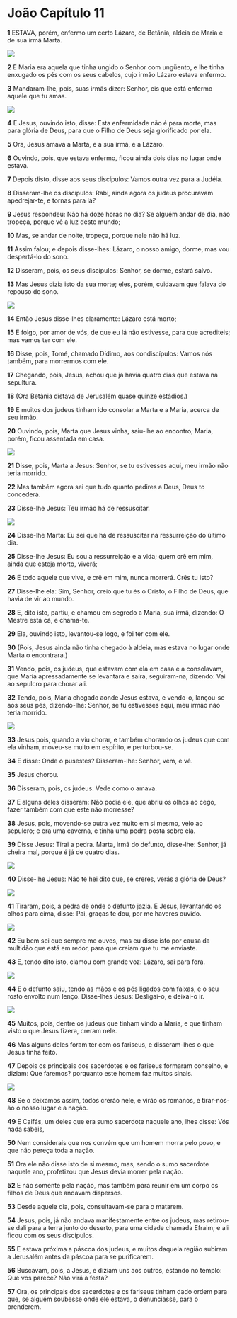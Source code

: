 # João Capítulo 11

**1** 	ESTAVA, porém, enfermo um certo Lázaro, de Betânia, aldeia de Maria e de sua irmã Marta.

![](../Images/SweetPublishing/43-11-1.jpg) 

**2** 	E Maria era aquela que tinha ungido o Senhor com ungüento, e lhe tinha enxugado os pés com os seus cabelos, cujo irmão Lázaro estava enfermo.

**3** 	Mandaram-lhe, pois, suas irmãs dizer: Senhor, eis que está enfermo aquele que tu amas.

![](../Images/SweetPublishing/43-11-2.jpg) 

**4** 	E Jesus, ouvindo isto, disse: Esta enfermidade não é para morte, mas para glória de Deus, para que o Filho de Deus seja glorificado por ela.

**5** 	Ora, Jesus amava a Marta, e a sua irmã, e a Lázaro.

**6** 	Ouvindo, pois, que estava enfermo, ficou ainda dois dias no lugar onde estava.

**7** 	Depois disto, disse aos seus discípulos: Vamos outra vez para a Judéia.

**8** 	Disseram-lhe os discípulos: Rabi, ainda agora os judeus procuravam apedrejar-te, e tornas para lá?

**9** 	Jesus respondeu: Não há doze horas no dia? Se alguém andar de dia, não tropeça, porque vê a luz deste mundo;

**10** 	Mas, se andar de noite, tropeça, porque nele não há luz.

**11** 	Assim falou; e depois disse-lhes: Lázaro, o nosso amigo, dorme, mas vou despertá-lo do sono.

**12** 	Disseram, pois, os seus discípulos: Senhor, se dorme, estará salvo.

**13** 	Mas Jesus dizia isto da sua morte; eles, porém, cuidavam que falava do repouso do sono.

![](../Images/SweetPublishing/43-11-3.jpg) 

**14** 	Então Jesus disse-lhes claramente: Lázaro está morto;

**15** 	E folgo, por amor de vós, de que eu lá não estivesse, para que acrediteis; mas vamos ter com ele.

**16** 	Disse, pois, Tomé, chamado Dídimo, aos condiscípulos: Vamos nós também, para morrermos com ele.

**17** 	Chegando, pois, Jesus, achou que já havia quatro dias que estava na sepultura.

**18** 	(Ora Betânia distava de Jerusalém quase quinze estádios.)

**19** 	E muitos dos judeus tinham ido consolar a Marta e a Maria, acerca de seu irmão.

**20** 	Ouvindo, pois, Marta que Jesus vinha, saiu-lhe ao encontro; Maria, porém, ficou assentada em casa.

![](../Images/SweetPublishing/43-11-4.jpg) 

**21** 	Disse, pois, Marta a Jesus: Senhor, se tu estivesses aqui, meu irmão não teria morrido.

**22** 	Mas também agora sei que tudo quanto pedires a Deus, Deus to concederá.

**23** 	Disse-lhe Jesus: Teu irmão há de ressuscitar.

![](../Images/SweetPublishing/43-11-5.jpg) 

**24** 	Disse-lhe Marta: Eu sei que há de ressuscitar na ressurreição do último dia.

**25** 	Disse-lhe Jesus: Eu sou a ressurreição e a vida; quem crê em mim, ainda que esteja morto, viverá;

**26** 	E todo aquele que vive, e crê em mim, nunca morrerá. Crês tu isto?

**27** 	Disse-lhe ela: Sim, Senhor, creio que tu és o Cristo, o Filho de Deus, que havia de vir ao mundo.

**28** 	E, dito isto, partiu, e chamou em segredo a Maria, sua irmã, dizendo: O Mestre está cá, e chama-te.

**29** 	Ela, ouvindo isto, levantou-se logo, e foi ter com ele.

**30** 	(Pois, Jesus ainda não tinha chegado à aldeia, mas estava no lugar onde Marta o encontrara.)

**31** 	Vendo, pois, os judeus, que estavam com ela em casa e a consolavam, que Maria apressadamente se levantara e saíra, seguiram-na, dizendo: Vai ao sepulcro para chorar ali.

**32** 	Tendo, pois, Maria chegado aonde Jesus estava, e vendo-o, lançou-se aos seus pés, dizendo-lhe: Senhor, se tu estivesses aqui, meu irmão não teria morrido.

![](../Images/SweetPublishing/43-11-6.jpg) 

**33** 	Jesus pois, quando a viu chorar, e também chorando os judeus que com ela vinham, moveu-se muito em espírito, e perturbou-se.

**34** 	E disse: Onde o pusestes? Disseram-lhe: Senhor, vem, e vê.

**35** 	Jesus chorou.

**36** 	Disseram, pois, os judeus: Vede como o amava.

**37** 	E alguns deles disseram: Não podia ele, que abriu os olhos ao cego, fazer também com que este não morresse?

**38** 	Jesus, pois, movendo-se outra vez muito em si mesmo, veio ao sepulcro; e era uma caverna, e tinha uma pedra posta sobre ela.

**39** 	Disse Jesus: Tirai a pedra. Marta, irmã do defunto, disse-lhe: Senhor, já cheira mal, porque é já de quatro dias.

![](../Images/SweetPublishing/43-11-7.jpg) 

**40** 	Disse-lhe Jesus: Não te hei dito que, se creres, verás a glória de Deus?

![](../Images/SweetPublishing/43-11-8.jpg) 

**41** 	Tiraram, pois, a pedra de onde o defunto jazia. E Jesus, levantando os olhos para cima, disse: Pai, graças te dou, por me haveres ouvido.

![](../Images/SweetPublishing/43-11-9.jpg) 

**42** 	Eu bem sei que sempre me ouves, mas eu disse isto por causa da multidão que está em redor, para que creiam que tu me enviaste.

**43** 	E, tendo dito isto, clamou com grande voz: Lázaro, sai para fora.

![](../Images/SweetPublishing/43-11-10.jpg) 

**44** 	E o defunto saiu, tendo as mãos e os pés ligados com faixas, e o seu rosto envolto num lenço. Disse-lhes Jesus: Desligai-o, e deixai-o ir.

![](../Images/SweetPublishing/43-11-11.jpg) 

**45** 	Muitos, pois, dentre os judeus que tinham vindo a Maria, e que tinham visto o que Jesus fizera, creram nele.

**46** 	Mas alguns deles foram ter com os fariseus, e disseram-lhes o que Jesus tinha feito.

**47** 	Depois os principais dos sacerdotes e os fariseus formaram conselho, e diziam: Que faremos? porquanto este homem faz muitos sinais.

![](../Images/SweetPublishing/43-11-12.jpg) 

**48** 	Se o deixamos assim, todos crerão nele, e virão os romanos, e tirar-nos-ão o nosso lugar e a nação.

**49** 	E Caifás, um deles que era sumo sacerdote naquele ano, lhes disse: Vós nada sabeis,

**50** 	Nem considerais que nos convém que um homem morra pelo povo, e que não pereça toda a nação.

**51** 	Ora ele não disse isto de si mesmo, mas, sendo o sumo sacerdote naquele ano, profetizou que Jesus devia morrer pela nação.

**52** 	E não somente pela nação, mas também para reunir em um corpo os filhos de Deus que andavam dispersos.

**53** 	Desde aquele dia, pois, consultavam-se para o matarem.

**54** 	Jesus, pois, já não andava manifestamente entre os judeus, mas retirou-se dali para a terra junto do deserto, para uma cidade chamada Efraim; e ali ficou com os seus discípulos.

**55** 	E estava próxima a páscoa dos judeus, e muitos daquela região subiram a Jerusalém antes da páscoa para se purificarem.

**56** 	Buscavam, pois, a Jesus, e diziam uns aos outros, estando no templo: Que vos parece? Não virá à festa?

**57** 	Ora, os principais dos sacerdotes e os fariseus tinham dado ordem para que, se alguém soubesse onde ele estava, o denunciasse, para o prenderem.

